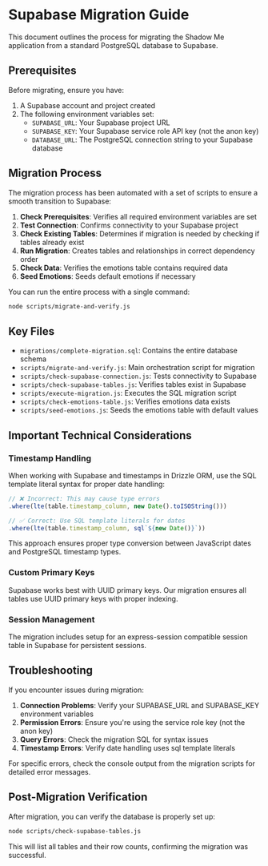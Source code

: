 # Supabase Migration Guide

This document outlines the process for migrating the Shadow Me application from a standard PostgreSQL database to Supabase.

## Prerequisites

Before migrating, ensure you have:

1. A Supabase account and project created
2. The following environment variables set:
   - `SUPABASE_URL`: Your Supabase project URL
   - `SUPABASE_KEY`: Your Supabase service role API key (not the anon key)
   - `DATABASE_URL`: The PostgreSQL connection string to your Supabase database

## Migration Process

The migration process has been automated with a set of scripts to ensure a smooth transition to Supabase:

1. **Check Prerequisites**: Verifies all required environment variables are set
2. **Test Connection**: Confirms connectivity to your Supabase project
3. **Check Existing Tables**: Determines if migration is needed by checking if tables already exist
4. **Run Migration**: Creates tables and relationships in correct dependency order
5. **Check Data**: Verifies the emotions table contains required data
6. **Seed Emotions**: Seeds default emotions if necessary

You can run the entire process with a single command:

```bash
node scripts/migrate-and-verify.js
```

## Key Files

- `migrations/complete-migration.sql`: Contains the entire database schema
- `scripts/migrate-and-verify.js`: Main orchestration script for migration
- `scripts/check-supabase-connection.js`: Tests connectivity to Supabase
- `scripts/check-supabase-tables.js`: Verifies tables exist in Supabase
- `scripts/execute-migration.js`: Executes the SQL migration script
- `scripts/check-emotions-table.js`: Verifies emotions data exists
- `scripts/seed-emotions.js`: Seeds the emotions table with default values

## Important Technical Considerations

### Timestamp Handling

When working with Supabase and timestamps in Drizzle ORM, use the SQL template literal syntax for proper date handling:

```javascript
// ❌ Incorrect: This may cause type errors
.where(lte(table.timestamp_column, new Date().toISOString()))

// ✅ Correct: Use SQL template literals for dates
.where(lte(table.timestamp_column, sql`${new Date()}`))
```

This approach ensures proper type conversion between JavaScript dates and PostgreSQL timestamp types.

### Custom Primary Keys

Supabase works best with UUID primary keys. Our migration ensures all tables use UUID primary keys with proper indexing.

### Session Management

The migration includes setup for an express-session compatible session table in Supabase for persistent sessions.

## Troubleshooting

If you encounter issues during migration:

1. **Connection Problems**: Verify your SUPABASE_URL and SUPABASE_KEY environment variables
2. **Permission Errors**: Ensure you're using the service role key (not the anon key)
3. **Query Errors**: Check the migration SQL for syntax issues
4. **Timestamp Errors**: Verify date handling uses sql template literals

For specific errors, check the console output from the migration scripts for detailed error messages.

## Post-Migration Verification

After migration, you can verify the database is properly set up:

```bash
node scripts/check-supabase-tables.js
```

This will list all tables and their row counts, confirming the migration was successful.